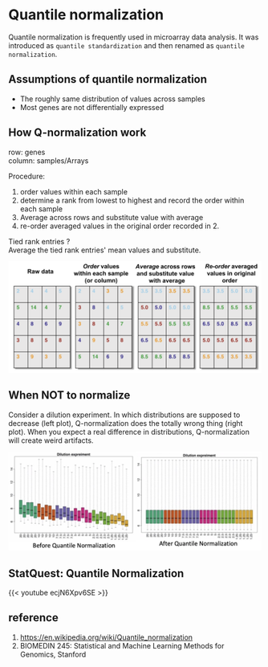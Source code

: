 # Quantile normalization


Quantile normalization is frequently used in microarray data analysis. It was introduced as `quantile standardization` and then renamed as `quantile normalization`.


## Assumptions of quantile normalization
- The roughly same distribution of values across samples
- Most genes are not differentially expressed


## How Q-normalization work

row: genes  
column: samples/Arrays  

Procedure:
1. order values within each sample
2. determine a rank from lowest to highest and record the order within each sample
3. Average across rows and substitute value with average
4. re-order averaged values in the original order recorded in 2.

Tied rank entries ?  
Average the tied rank entries' mean values and substitute.

![Q-normalization](/images/stats/quantile-normalization.png)




## When NOT to normalize
Consider a dilution experiment. In which distributions are supposed to decrease (left plot), Q-normalization does the totally wrong thing (right plot). When you expect a real difference in distributions, Q-normalization will create weird artifacts.

![Q-normalization](/images/stats/quantile-normalization-2.png)




## StatQuest: Quantile Normalization
{{< youtube ecjN6Xpv6SE >}}


## reference

1. https://en.wikipedia.org/wiki/Quantile_normalization
2. BIOMEDIN 245: Statistical and Machine Learning Methods for Genomics, Stanford 
